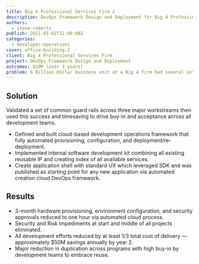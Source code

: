 ```yaml
---
title: Big 4 Professional Services Firm 2
description: DevOps Framework Design and Deployment for Big 4 Professional Services Firm
authors:
  - steve-roberts
publish: 2021-01-02T12:00:00Z
categories:
  - developer-operations
cover: office-building-2
client: Big 4 Professional Services Firm
project: DevOps Framework Design and Deployment
outcomes: $18M (over 3 years)
problem: 6 Billion Dollar business unit at a Big 4 firm had several internal teams across the US and several vendors delivering custom applications and platforms using a range of “agile” methodologies and the firm was seeing considerable duplication in effort across development workstreams.
---
```


## Solution

Validated a set of common guard rails across three major workstreams then used this success and timesaving to drive buy-in and acceptance across all development teams.

- Defined and built cloud-based development operations framework that fully automated provisioning, configuration, and deployment/re-deployment.
- Implemented internal software development kit combining all existing reusable IP and creating index of all available services.
- Create application shell with standard UX which leveraged SDK and was published as starting point for any new application via automated creation cloud DevOps framework.

## Results

- 3-month hardware provisioning, environment configuration, and security approvals reduced to one hour via automated cloud process.
- Security and Risk impediments at start and middle of all projects eliminated.
- All development efforts reduced by at least 1/3 total cost of delivery — approximately $50M savings annually by year 2.
- Major reduction in duplication across programs with high buy-in by development teams to embrace reuse.
